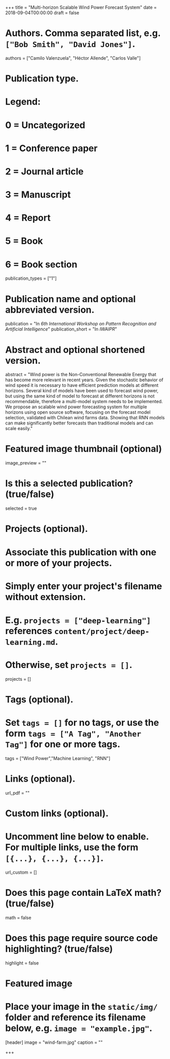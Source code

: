 +++
title = "Multi-horizon Scalable Wind Power Forecast System"
date = 2018-09-04T00:00:00
draft = false

# Authors. Comma separated list, e.g. `["Bob Smith", "David Jones"]`.
authors = ["Camilo Valenzuela",
"Héctor Allende",
"Carlos Valle"]

# Publication type.
# Legend:
# 0 = Uncategorized
# 1 = Conference paper
# 2 = Journal article
# 3 = Manuscript
# 4 = Report
# 5 = Book
# 6 = Book section
publication_types = ["1"]

# Publication name and optional abbreviated version.
publication = "In *6th International Workshop on Pattern Recognition and Artificial Intelligence*"
publication_short = "In *IWAIPR*"

# Abstract and optional shortened version.
abstract = "Wind power is the Non-Conventional Renewable Energy that has become more relevant in recent years. Given the stochastic behavior of wind speed it is necessary to have efficient prediction models at different horizons. Several kind of models have been used to forecast wind power, but using the same kind of model to forecast at different horizons is not recommendable, therefore a multi-model system needs to be implemented. We propose an scalable wind power forecasting system for multiple horizons using open source software, focusing on the forecast model selection, validated with Chilean wind farms data. Showing that RNN models can make significantly better forecasts than traditional models and can scale easily."

# Featured image thumbnail (optional)
image_preview = ""

# Is this a selected publication? (true/false)
selected = true

# Projects (optional).
#   Associate this publication with one or more of your projects.
#   Simply enter your project's filename without extension.
#   E.g. `projects = ["deep-learning"]` references `content/project/deep-learning.md`.
#   Otherwise, set `projects = []`.
projects = []

# Tags (optional).
#   Set `tags = []` for no tags, or use the form `tags = ["A Tag", "Another Tag"]` for one or more tags.
tags = ["Wind Power","Machine Learning", "RNN"]

# Links (optional).
url_pdf = ""

# Custom links (optional).
#   Uncomment line below to enable. For multiple links, use the form `[{...}, {...}, {...}]`.
url_custom = []

# Does this page contain LaTeX math? (true/false)
math = false

# Does this page require source code highlighting? (true/false)
highlight = false

# Featured image
# Place your image in the `static/img/` folder and reference its filename below, e.g. `image = "example.jpg"`.
[header]
image = "wind-farm.jpg"
caption = ""

+++
